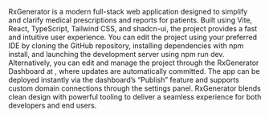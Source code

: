 RxGenerator is a modern full-stack web application designed to simplify and clarify medical prescriptions and reports for patients. Built using Vite, React, TypeScript, Tailwind CSS, and shadcn-ui, the project provides a fast and intuitive user experience. You can edit the project using your preferred IDE by cloning the GitHub repository, installing dependencies with npm install, and launching the development server using npm run dev. Alternatively, you can edit and manage the project through the RxGenerator Dashboard at , where updates are automatically committed. The app can be deployed instantly via the dashboard’s “Publish” feature and supports custom domain connections through the settings panel. RxGenerator blends clean design with powerful tooling to deliver a seamless experience for both developers and end users.
